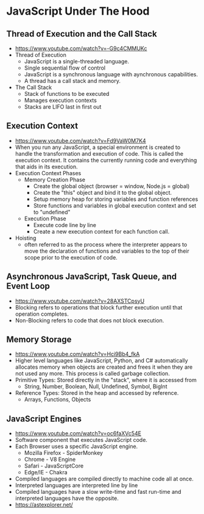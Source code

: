 # JavaScript Under The Hood

## Thread of Execution and the Call Stack

* <https://www.youtube.com/watch?v=-G9c4CMMUKc>
* Thread of Execution
    * JavaScript is a single-threaded language.
    * Single sequential flow of control
    * JavaScript is a synchronous language with aynchronous capabilities.
    * A thread has a call stack and memory.
* The Call Stack
    * Stack of functions to be executed
    * Manages execution contexts
    * Stacks are LIFO last in first out

## Execution Context

* <https://www.youtube.com/watch?v=Fd9VaW0M7K4>
* When you run any JavaScript, a special environment is created to handle the transformation and execution of code. This is called the execution context. It contains the currently running code and everything that aids in its execution.
* Execution Context Phases
    * Memory Creation Phase
        * Create the global object (browser = window, Node.js = global)
        * Create the "this" object and bind it to the global object.
        * Setup memory heap for storing variables and function references
        * Store functions and variables in global execution context and set to "undefined"
    * Execution Phase
        * Execute code line by line
        * Create a new execution context for each function call.
* Hoisting
    * often referred to as the process where the interpreter appears to move the declaration of functions and variables to the top of their scope prior to the execution of code.

## Asynchronous JavaScript, Task Queue, and Event Loop

* <https://www.youtube.com/watch?v=28AXSTCpsyU>
* Blocking refers to operations that block further execution until that operation completes.
* Non-Blocking refers to code that does not block execution.

## Memory Storage

* <https://www.youtube.com/watch?v=Hci9Bb4_fkA>
* Higher level languages like JavaScript, Python, and C# automatically allocates memory when objects are created and frees it when they are not used any more. This process is called garbage collection.
* Primitive Types: Stored directly in the "stack", where it is accessed from
    * String, Number, Boolean, Null, Undefined, Symbol, BigInt
* Reference Types: Stored in the heap and accessed by reference.
    * Arrays, Functions, Objects

## JavaScript Engines

* <https://www.youtube.com/watch?v=oc6faXVc54E>
* Software component that executes JavaScript code.
* Each Browser uses a specific JavaScript engine.
    * Mozilla Firefox - SpiderMonkey
    * Chrome - V8 Engine
    * Safari - JavaScriptCore
    * Edge/IE - Chakra
* Compiled languages are compiled directly to machine code all at once.
* Interpreted languages are interpreted line by line
* Compiled languages have a slow write-time and fast run-time and interpreted languages have the opposite.
* <https://astexplorer.net/>

